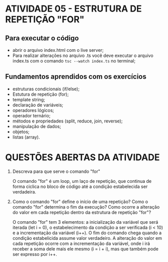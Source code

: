 # ATIVIDADE 05 - ESTRUTURA DE REPETIÇÃO "FOR"

## Para executar o código
- abrir o arquivo index.html com o live server;
- Para realizar alterações no arquivo .ts você deve executar o arquivo index.ts com o comando <code>tsc --watch index.ts</code> no terminal;

## Fundamentos aprendidos com os exercícios
- estruturas condicionais (if/else);
- Estutura de repetição (for);
- template string;
- declaração de variáveis;
- operadores lógicos;
- operador ternário;
- métodos e propriedades (split, reduce, join, reverse);
- manipulação de dados;
- objetos;
- listas (array).

# QUESTÕES ABERTAS DA ATIVIDADE

1. Descreva para que serve o comando "for"
   
   O comando "for" é um loop, um laço de repetição, que continua de forma ciclica no bloco de código até a condição estabelecida ser verdadeira.

2. Como o comando "for" define o início de uma repetição? Como o comando "for" determina o fim da execução? Como ocorre a alteração do valor em cada repetição dentro da estrutura de repetição "for"?

    O comando "for" tem 3 elementos: a inicialização da variável que será iterada (let i = 0), o estabelecimento da condição a ser verificada (i < 10) e a incrementação da variável (i++). O fim do comando chega quando a condição estabelicida assume valor verdadeiro. A alteração do valor em cada repetição ocorre com a incrementação da variável, onde i irá receber a soma dele mais ele mesmo (i = i + i), mas que também pode ser expresso por i++.

